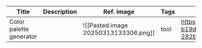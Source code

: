 
| Title                   | Description | Ref. image                           | Tags | Link                                                  |
| ----------------------- | ----------- | ------------------------------------ | ---- | ----------------------------------------------------- |
| Color palette generator |             | ![[Pasted image 20250313133306.png]] | tool | https://coolors.co/424c15-b19da0-fc7410-151308-282b13 |
